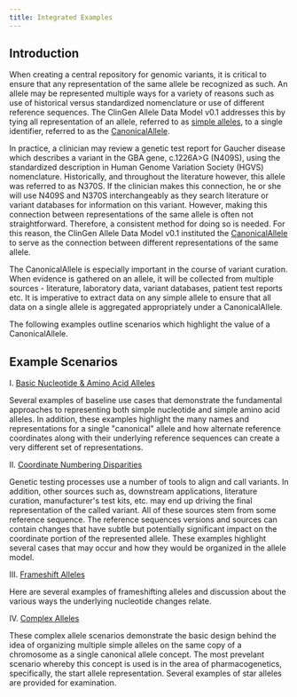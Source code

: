 ```yaml
---
title: Integrated Examples
---
```


Introduction
---

When creating a central repository for genomic variants, it is critical to ensure that any representation of the same allele be recognized as such. An allele may be represented multiple ways for a variety of reasons such as use of historical versus standardized nomenclature or use of different reference sequences.  The ClinGen Allele Data Model v0.1 addresses this by tying all representation of an allele, referred to as [simple alleles](/allele/resource/conceptual/simple_allele/index.html), to a single identifier, referred to as the [CanonicalAllele](/allele/resource/canonical_allele/index.html).

In practice, a clinician may review a genetic test report for Gaucher disease which describes a variant in the GBA gene, c.1226A>G (N409S), using the standardized description in Human Genome Variation Society (HGVS) nomenclature. Historically, and throughout the literature however, this allele was referred to as N370S.  If the clinician makes this connection, he or she will use N409S and N370S interchangeably as they search literature or variant databases for information on this variant. However, making this connection between representations of the same allele is often not straightforward.  Therefore, a consistent method for doing so is needed.  For this reason, the ClinGen Allele Data Model v0.1 instituted the [CanonicalAllele](/allele/resource/canonical_allele/index.html) to serve as the connection between different representations of the same allele.  

The CanonicalAllele is especially important in the course of variant curation. When evidence is gathered on an allele, it will be collected from multiple sources - literature, laboratory data, variant databases, patient test reports etc. It is imperative to extract data on any simple allele to ensure that all data on a single allele is aggregated appropriately under a CanonicalAllele.

 The following examples outline scenarios which highlight the value of a CanonicalAllele.

Example Scenarios
---

I. [Basic Nucleotide & Amino Acid Alleles](scenario_group_1.html)

  Several examples of baseline use cases that demonstrate the fundamental approaches to representing both simple nucleotide and simple amino acid alleles. In addition, these examples highlight the many names and representations for a single "canonical" allele and how alternate reference coordinates along with their underlying reference sequences can create a very different set of representations.

II. [Coordinate Numbering Disparities](scenario_group_2.html)
  
  Genetic testing processes use a number of tools to align and call variants. In addition, other sources such as, downstream applications, literature curation, manufacturer's test kits, etc. may end up driving the final representation of the called variant.  All of these sources stem from some reference sequence. The reference sequences versions and sources can contain changes that have subtle but potentially significant impact on the coordinate portion of the represented allele.  These examples highlight several cases that may occur and how they would be organized in the allele model. 

III. [Frameshift Alleles](scenario_group_3.html)

  Here are several examples of frameshifting alleles and discussion about the various ways the underlying nucleotide changes relate.  


IV. [Complex Alleles](scenario_group_4.html)

  These complex allele scenarios demonstrate the basic design behind the idea of organizing multiple simple alleles on the same copy of a chromosome as a single canonical allele concept. The most prevelant scenario whereby this concept is used is in the area of pharmacogenetics, specifically, the start allele representation.  Several examples of star alleles are provided for examination. 
